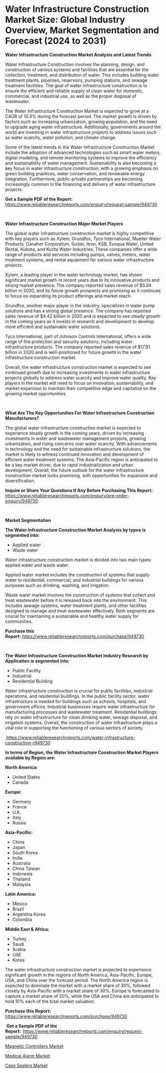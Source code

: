 <p><h1>Water Infrastructure Construction Market Size: Global Industry Overview, Market Segmentation and Forecast (2024 to 2031)</h1></p><p><strong>Water Infrastructure Construction Market Analysis and Latest Trends</strong></p>
<p><p>Water Infrastructure Construction involves the planning, design, and construction of various systems and facilities that are essential for the collection, treatment, and distribution of water. This includes building water treatment plants, pipelines, reservoirs, pumping stations, and sewage treatment facilities. The goal of water infrastructure construction is to ensure the efficient and reliable supply of clean water for domestic, commercial, and industrial use, as well as the proper disposal of wastewater.</p><p>The Water Infrastructure Construction Market is expected to grow at a CAGR of 10.3% during the forecast period. The market growth is driven by factors such as increasing urbanization, growing population, and the need to upgrade aging water infrastructure. Additionally, governments around the world are investing in water infrastructure projects to address issues such as water scarcity, water pollution, and climate change.</p><p>Some of the latest trends in the Water Infrastructure Construction Market include the adoption of advanced technologies such as smart water meters, digital modeling, and remote monitoring systems to improve the efficiency and sustainability of water management. Sustainability is also becoming a key focus in water infrastructure construction, with a growing emphasis on green building practices, water conservation, and renewable energy integration. Furthermore, public-private partnerships are becoming increasingly common in the financing and delivery of water infrastructure projects.</p></p>
<p><strong>Get a Sample PDF of the Report:&nbsp;</strong> <a href="https://www.reliableresearchreports.com/enquiry/request-sample/949730">https://www.reliableresearchreports.com/enquiry/request-sample/949730</a></p>
<p>&nbsp;</p>
<p><strong>Water Infrastructure Construction Major Market Players</strong></p>
<p><p>The global water infrastructure construction market is highly competitive with key players such as Xylem, Grundfos, Tyco International, Mueller Water Products, Danaher Corporation, Sulzer, Itron, KSB, Evoqua Water, United Rental, Kubota, and Kurita Water Industries. These companies offer a wide range of products and services including pumps, valves, meters, water treatment systems, and rental equipment for various water infrastructure projects.</p><p>Xylem, a leading player in the water technology market, has shown significant market growth in recent years due to its innovative products and strong market presence. The company reported sales revenue of $5.24 billion in 2020, and its future growth prospects are promising as it continues to focus on expanding its product offerings and market reach.</p><p>Grundfos, another major player in the industry, specializes in water pump solutions and has a strong global presence. The company has reported sales revenue of $4.42 billion in 2020 and is expected to see steady growth in the coming years as it invests in research and development to develop more efficient and sustainable water solutions.</p><p>Tyco International, part of Johnson Controls International, offers a wide range of fire protection and security solutions, including water infrastructure products. The company reported sales revenue of $17.91 billion in 2020 and is well-positioned for future growth in the water infrastructure construction market.</p><p>Overall, the water infrastructure construction market is expected to see continued growth due to increasing investments in water infrastructure projects globally to address water scarcity and improve water quality. Key players in the market will need to focus on innovation, sustainability, and market expansion to maintain their competitive edge and capitalize on the growing market opportunities.</p></p>
<p>&nbsp;</p>
<p><strong>What Are The Key Opportunities For Water Infrastructure Construction Manufacturers?</strong></p>
<p><p>The global water infrastructure construction market is expected to experience steady growth in the coming years, driven by increasing investments in water and wastewater management projects, growing urbanization, and rising concerns over water scarcity. With advancements in technology and the need for sustainable infrastructure solutions, the market is likely to witness continued innovation and development of efficient water treatment systems. The Asia-Pacific region is anticipated to be a key market driver, due to rapid industrialization and urban development. Overall, the future outlook for the water infrastructure construction market looks promising, with opportunities for expansion and diversification.</p></p>
<p><strong>Inquire or Share Your Questions If Any Before Purchasing This Report:</strong> <a href="https://www.reliableresearchreports.com/enquiry/pre-order-enquiry/949730">https://www.reliableresearchreports.com/enquiry/pre-order-enquiry/949730</a></p>
<p>&nbsp;</p>
<p><strong>Market Segmentation</strong></p>
<p><strong>The Water Infrastructure Construction Market Analysis by types is segmented into:</strong></p>
<p><ul><li>Applied water</li><li>Waste water</li></ul></p>
<p><p>Water infrastructure construction market is divided into two main types: applied water and waste water. </p><p>Applied water market includes the construction of systems that supply water to residential, commercial, and industrial buildings for various purposes such as drinking, washing, and irrigation. </p><p>Waste water market involves the construction of systems that collect and treat wastewater before it is released back into the environment. This includes sewage systems, water treatment plants, and other facilities designed to manage and treat wastewater effectively. Both segments are crucial for maintaining a sustainable and healthy water supply for communities.</p></p>
<p><strong>Purchase this Report:&nbsp;</strong><a href="https://www.reliableresearchreports.com/purchase/949730">https://www.reliableresearchreports.com/purchase/949730</a></p>
<p>&nbsp;</p>
<p><strong>The Water Infrastructure Construction Market Industry Research by Application is segmented into:</strong></p>
<p><ul><li>Public Facility</li><li>Industrial</li><li>Residential Building</li></ul></p>
<p><p>Water infrastructure construction is crucial for public facilities, industrial operations, and residential buildings. In the public facility sector, water infrastructure is needed for buildings such as schools, hospitals, and government offices. Industrial businesses require water infrastructure for manufacturing processes and wastewater treatment. Residential buildings rely on water infrastructure for clean drinking water, sewage disposal, and irrigation systems. Overall, the construction of water infrastructure plays a vital role in supporting the functioning of various sectors of society.</p></p>
<p><a href="https://www.reliableresearchreports.com/water-infrastructure-construction-r949730">&nbsp;https://www.reliableresearchreports.com/water-infrastructure-construction-r949730</a></p>
<p><strong>In terms of Region, the Water Infrastructure Construction Market Players available by Region are:</strong></p>
<p>
    <p> <strong> North America: </strong>
        <ul>
            <li>United States</li>
            <li>Canada</li>
        </ul>
        </p> 
    <p> <strong> Europe: </strong>
        <ul>
            <li>Germany</li>
            <li>France</li>
            <li>U.K.</li>
            <li>Italy</li>
            <li>Russia</li>
        </ul>
        </p> 
    <p> <strong> Asia-Pacific: </strong>
        <ul>
            <li>China</li>
            <li>Japan</li>
            <li>South Korea</li>
            <li>India</li>
            <li>Australia</li>
            <li>China Taiwan</li>
            <li>Indonesia</li>
            <li>Thailand</li>
            <li>Malaysia</li>
        </ul>
        </p> 
    <p> <strong> Latin America: </strong>
        <ul>
            <li>Mexico</li>
            <li>Brazil</li>
            <li>Argentina Korea</li>
            <li>Colombia</li>
        </ul>
        </p> 
    <p> <strong> Middle East & Africa: </strong>
        <ul>
            <li>Turkey</li>
            <li>Saudi</li>
            <li>Arabia</li>
            <li>UAE</li>
            <li>Korea</li>
        </ul>
    </p>
    </p>
<p><p>The water infrastructure construction market is projected to experience significant growth in the regions of North America, Asia-Pacific, Europe, USA, and China over the forecast period. The North America region is expected to dominate the market with a market share of 35%, followed closely by Asia-Pacific with a market share of 30%. Europe is forecasted to capture a market share of 20%, while the USA and China are anticipated to hold 10% each of the total market valuation.</p></p>
<p><strong>Purchase this Report: </strong><a href="https://www.reliableresearchreports.com/purchase/949730">https://www.reliableresearchreports.com/purchase/949730</a></p>
<p>&nbsp;<strong>Get a Sample PDF of the Report:&nbsp;&nbsp;</strong><a href="https://www.reliableresearchreports.com/enquiry/request-sample/949730">https://www.reliableresearchreports.com/enquiry/request-sample/949730</a></p>
<p><strong></strong></p>
<p><p><a href="https://www.linkedin.com/pulse/magnetic-controllers-market-share-evolution-growth-trends-2024-mtyif">Magnetic Controllers Market</a></p><p><a href="https://www.linkedin.com/pulse/medical-alarm-market-key-successful-business-strategy-eaqpf">Medical Alarm Market</a></p><p><a href="https://www.linkedin.com/pulse/analyzing-case-sealers-market-global-industry-perspective-gjcie">Case Sealers Market</a></p></p>